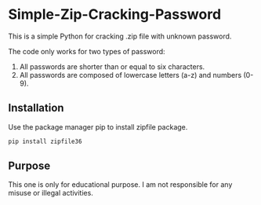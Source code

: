 # Simple-Zip-Cracking-Password

This is a simple Python for cracking .zip file with unknown password.

The code only works for two types of password:
1. All passwords are shorter than or equal to six characters.
2. All passwords are composed of lowercase letters (a-z) and numbers (0-9).

## Installation
Use the package manager pip to install zipfile package.
```bash
pip install zipfile36
```

## Purpose
This one is only for educational purpose. I am not responsible for any misuse or illegal activities.
